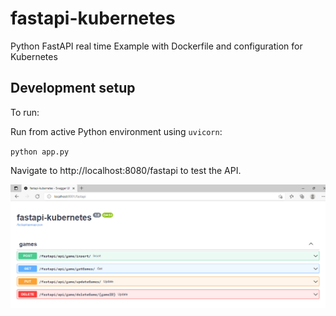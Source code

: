 # fastapi-kubernetes

Python FastAPI real time Example with Dockerfile and configuration for Kubernetes


## Development setup
To run:

Run from active Python environment using `uvicorn`:

``python app.py``

Navigate to http://localhost:8080/fastapi to test the API.


![Test drive the API](./resources/fastapi.png)

